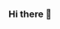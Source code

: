 ### Hi there 👋

<!--
**DaEunSong98/DaEunSong98** is a ✨ _special_ ✨ repository because its `README.md` (this file) appears on your GitHub profile.


[![Solved.ac Profile](http://mazassumnida.wtf/api/v2/generate_badge?boj=[1713918])](https://solved.ac/[1713918]/)


- 🔭 I’m currently working on ...
- 🌱 I’m currently learning ...
- 👯 I’m looking to collaborate on ...
- 🤔 I’m looking for help with ...
- 💬 Ask me about ...
- 📫 How to reach me: ...
- 😄 Pronouns: ...
- ⚡ Fun fact: ...
-->
